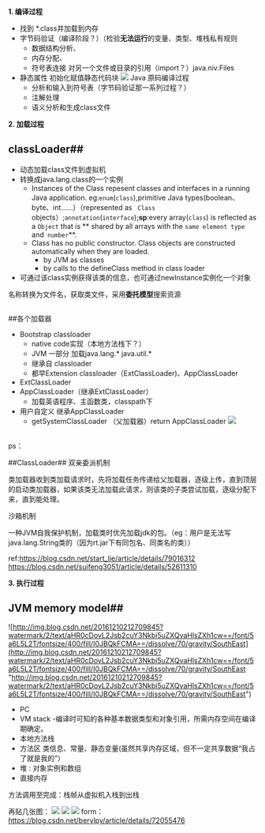 

**1. 编译过程**
- 找到 *.class并加载到内存
- 字节码验证（编译阶段？）（检验**无法运行**的变量、类型、堆栈私有规则
	- 数据结构分析、
	- 内存分配、
	- 符号表连接 对另一个文件或目录的引用（import？）java.niv.Files
- 静态属性 初始化赋值静态代码块
![](http://hi.csdn.net/attachment/201009/25/0_1285420122jhjH.gif)
Java 原码编译过程
    - 分析和输入到符号表（字节码验证那一系列过程？）
    - 注解处理
    - 语义分析和生成class文件
    
**2. 加载过程**
## classLoader##

- 动态加载class文件到虚拟机
- 转换成java.lang.class的一个实例
	- Instances of the Class repesent classes and interfaces in a running Java application. eg:`enum`(`class`),primitive Java types(boolean、byte、int……）（represented as ` Class` objects）;`annotation`(`interface`);**sp**:every array(`class`) is reflected as a `Object` that is ** shared by all arrays with the `same element type` and` number`**.
	- Class has no public constructor. Class objects are constructed automatically when they are loaded.
		- by JVM as classes 
		- by calls to the defineClass method in class loader
- 可通过该class实例获得该类的信息，也可通过newInstance实例化一个对象

名称转换为文件名，获取类文件，采用**委托模型**搜索资源
##
##各个加载器
- Bootstrap classloader
	- native code实现（本地方法栈下？）
	- JVM 一部分 加载java.lang.* java.util.*
	- 继承自 classloader 
	- 都早Extension classloader（ExtClassLoader)、AppClassLoader
- ExtClassLoader
- AppClassLoader（继承ExtClassLoader）
	- 加载英语程序、主函数类，classpath下
- 用户自定义 继承AppClassLoader
	- getSystemClassLoader （父加载器）return AppClassLoader
![](http://hi.csdn.net/attachment/201009/25/0_1285421756PHyZ.gif)

##
ps：

##ClassLoader## 双亲委派机制

类加载器收到类加载请求时，先将加载任务传递给父加载器，逐级上传，直到顶层的启动类加载器，如果该类无法加载此请求，则该类的子类尝试加载，逐级分配下来，直到能处理。

沙箱机制

一种JVM自我保护机制，加载类时优先加载jdk的包。（eg：用户是无法写java.lang.String类的（因为rt.jar下有同包名、同类名的类））

ref:https://blog.csdn.net/start_lie/article/details/79016312 https://blog.csdn.net/suifeng3051/article/details/52611310

**3. 执行过程**
## JVM memory model##
![http://img.blog.csdn.net/20161210212709845?watermark/2/text/aHR0cDovL2Jsb2cuY3Nkbi5uZXQvaHlsZXh1cw==/font/5a6L5L2T/fontsize/400/fill/I0JBQkFCMA==/dissolve/70/gravity/SouthEast](http://img.blog.csdn.net/20161210212709845?watermark/2/text/aHR0cDovL2Jsb2cuY3Nkbi5uZXQvaHlsZXh1cw==/font/5a6L5L2T/fontsize/400/fill/I0JBQkFCMA==/dissolve/70/gravity/SouthEast "http://img.blog.csdn.net/20161210212709845?watermark/2/text/aHR0cDovL2Jsb2cuY3Nkbi5uZXQvaHlsZXh1cw==/font/5a6L5L2T/fontsize/400/fill/I0JBQkFCMA==/dissolve/70/gravity/SouthEast")

- PC
- VM stack
	-编译时可知的各种基本数据类型和对象引用，所需内存空间在编译期确定。
- 本地方法栈
- 方法区 类信息、常量、静态变量(虽然共享内存区域，但不一定共享数据“我占了就是我的”）
- 堆 : 对象实例和数组
- 直接内存

方法调用至完成：栈帧从虚拟机入栈到出栈

再贴几张图：
![](http://images2015.cnblogs.com/blog/620343/201705/620343-20170513173026160-2119980188.png)
![](http://images2015.cnblogs.com/blog/620343/201705/620343-20170513174629504-1262094758.png)
![](http://images2015.cnblogs.com/blog/620343/201705/620343-20170513184007113-478361758.png)
form：https://blog.csdn.net/berylpy/article/details/72055476




